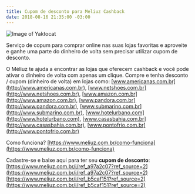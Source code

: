 ```yaml
---
title: Cupom de desconto para Meliuz Cashback
date: 2018-08-16 21:35:00 -03:00
---
```


![Image of Yaktocat](http://cupomdesconto.siteleaf.net/images/meliuz-descontos-cashback-como-ganhar-dinheiro-de-volta-seguro-confiavel-660x330.png)

Serviço de copum para comprar online nas suas lojas favoritas e aproveite e ganhe uma parte do dinheiro de volta sem precisar utilizar cupom de desconto.

O Méliuz te ajuda a encontrar as lojas que oferecem cashback e você pode ativar o dinheiro de volta com apenas um clique.
Compre e tenha desconto / cupom (dinheiro de volta) em lojas como: [www.americanas.com.br](http://www.americanas.com.br), [www.netshoes.com.br](http://www.netshoes.com.br), [www.amazon.com.br](http://www.amazon.com.br), [www.pandora.com.br](http://www.pandora.com.br), [www.submarino.com.br](http://www.submarino.com.br), [www.hotelurbano.com](http://www.hotelurbano.com), [www.casasbahia.com.br](http://www.casasbahia.com.br), [www.pontofrio.com.br](http://www.pontofrio.com.br)

Como funciona? [https://www.meliuz.com.br/como-funciona](https://www.meliuz.com.br/como-funciona)

Cadastre-se e baixe aqui para ter seu **cupom de desconto**:
[https://www.meliuz.com.br/i/ref_a97a2c07?ref_source=2](https://www.meliuz.com.br/i/ref_a97a2c07?ref_source=2)
[https://www.meliuz.com.br/i/ref_b5caf151?ref_source=2](https://www.meliuz.com.br/i/ref_b5caf151?ref_source=2)